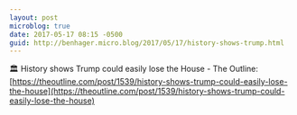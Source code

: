```yaml
---
layout: post
microblog: true
date: 2017-05-17 08:15 -0500
guid: http://benhager.micro.blog/2017/05/17/history-shows-trump.html
---
```

🏛 History shows Trump could easily lose the House - The Outline: [https://theoutline.com/post/1539/history-shows-trump-could-easily-lose-the-house](https://theoutline.com/post/1539/history-shows-trump-could-easily-lose-the-house)
